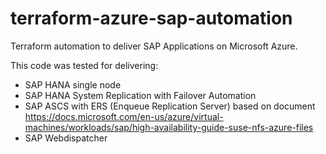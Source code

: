 # terraform-azure-sap-automation
Terraform automation to deliver SAP Applications on Microsoft Azure.

This code was tested for delivering:
* SAP HANA single node
* SAP HANA System Replication with Failover Automation
* SAP ASCS with ERS (Enqueue Replication Server) based on document https://docs.microsoft.com/en-us/azure/virtual-machines/workloads/sap/high-availability-guide-suse-nfs-azure-files
* SAP Webdispatcher

